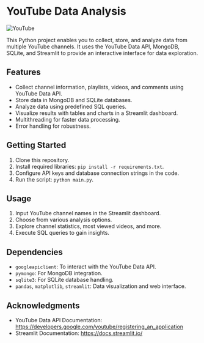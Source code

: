 # YouTube Data Analysis

![YouTube](https://img.shields.io/badge/YouTube-Data%20Analysis-red)

This Python project enables you to collect, store, and analyze data from multiple YouTube channels. It uses the YouTube Data API, MongoDB, SQLite, and Streamlit to provide an interactive interface for data exploration.

## Features

- Collect channel information, playlists, videos, and comments using YouTube Data API.
- Store data in MongoDB and SQLite databases.
- Analyze data using predefined SQL queries.
- Visualize results with tables and charts in a Streamlit dashboard.
- Multithreading for faster data processing.
- Error handling for robustness.

## Getting Started

1. Clone this repository.
2. Install required libraries: `pip install -r requirements.txt`.
3. Configure API keys and database connection strings in the code.
4. Run the script: `python main.py`.

## Usage

1. Input YouTube channel names in the Streamlit dashboard.
2. Choose from various analysis options.
3. Explore channel statistics, most viewed videos, and more.
4. Execute SQL queries to gain insights.

## Dependencies

- `googleapiclient`: To interact with the YouTube Data API.
- `pymongo`: For MongoDB integration.
- `sqlite3`: For SQLite database handling.
- `pandas`, `matplotlib`, `streamlit`: Data visualization and web interface.

## Acknowledgments

- YouTube Data API Documentation: https://developers.google.com/youtube/registering_an_application
- Streamlit Documentation: https://docs.streamlit.io/
